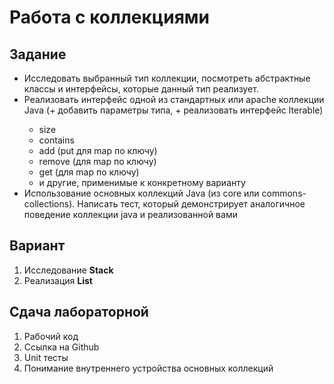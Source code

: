 # Работа с коллекциями

## Задание

- Исследовать выбранный тип коллекции, посмотреть абстрактные классы и интерфейсы, которые данный тип реализует.
- Реализовать интерфейс одной из стандартных или apache коллекции Java (+ добавить параметры типа, + реализовать интерфейс Iterable<T>)
    - size
    - contains
    - add (put для map по ключу)
    - remove (для map по ключу)
    - get (для map по ключу)
    - и другие, применимые к конкретному варианту
- Использование основных коллекций Java (из core или commons-collections). Написать тест, который демонстрирует аналогичное поведение коллекции java и реализованной вами

## Вариант

1. Исследование **Stack**
2. Реализация **List**

## Сдача лабораторной
1. Рабочий код
2. Ссылка на Github
3. Unit тесты
4. Понимание внутреннего устройства основных коллекций